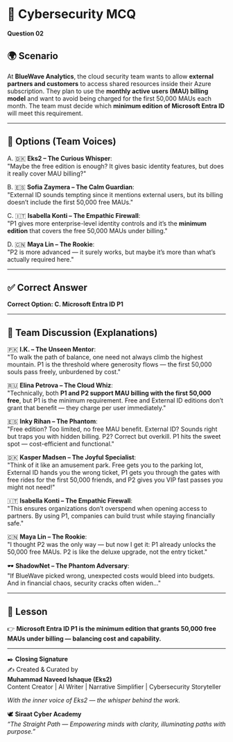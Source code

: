 # 🔐 Cybersecurity MCQ

**Question 02**

## 🌍 Scenario
At **BlueWave Analytics**, the cloud security team wants to allow **external partners and customers** to access shared resources inside their Azure subscription. They plan to use the **monthly active users (MAU) billing model** and want to avoid being charged for the first 50,000 MAUs each month. The team must decide which **minimum edition of Microsoft Entra ID** will meet this requirement.  

---

## 📝 Options (Team Voices)

A. 🇩🇰 **Eks2 – The Curious Whisper**:  
"Maybe the free edition is enough? It gives basic identity features, but does it really cover MAU billing?"  

B. 🇪🇸 **Sofia Zaymera – The Calm Guardian**:  
"External ID sounds tempting since it mentions external users, but its billing doesn’t include the first 50,000 free MAUs."  

C. 🇮🇹 **Isabella Konti – The Empathic Firewall**:  
"P1 gives more enterprise-level identity controls and it’s the **minimum edition** that covers the free 50,000 MAUs under billing."  

D. 🇨🇳 **Maya Lin – The Rookie**:  
"P2 is more advanced — it surely works, but maybe it’s more than what’s actually required here."  

---

## ✅ Correct Answer
**Correct Option: C. Microsoft Entra ID P1**  

---

## 💬 Team Discussion (Explanations)

🇵🇰 **I.K. – The Unseen Mentor**:  
"To walk the path of balance, one need not always climb the highest mountain. P1 is the threshold where generosity flows — the first 50,000 souls pass freely, unburdened by cost."  

🇷🇺 **Elina Petrova – The Cloud Whiz**:  
"Technically, both **P1 and P2 support MAU billing with the first 50,000 free**, but P1 is the minimum requirement. Free and External ID editions don’t grant that benefit — they charge per user immediately."  

🇪🇸 **Inky Rihan – The Phantom**:  
"Free edition? Too limited, no free MAU benefit. External ID? Sounds right but traps you with hidden billing. P2? Correct but overkill. P1 hits the sweet spot — cost-efficient and functional."  

🇩🇰 **Kasper Madsen – The Joyful Specialist**:  
"Think of it like an amusement park. Free gets you to the parking lot, External ID hands you the wrong ticket, P1 gets you through the gates with free rides for the first 50,000 friends, and P2 gives you VIP fast passes you might not need!"  

🇮🇹 **Isabella Konti – The Empathic Firewall**:  
"This ensures organizations don’t overspend when opening access to partners. By using P1, companies can build trust while staying financially safe."  

🇨🇳 **Maya Lin – The Rookie**:  
"I thought P2 was the only way — but now I get it: P1 already unlocks the 50,000 free MAUs. P2 is like the deluxe upgrade, not the entry ticket."  

🕶️ **ShadowNet – The Phantom Adversary**:  
"If BlueWave picked wrong, unexpected costs would bleed into budgets. And in financial chaos, security cracks often widen…"  

---

## 🌟 Lesson
👉 **Microsoft Entra ID P1 is the minimum edition that grants 50,000 free MAUs under billing — balancing cost and capability.**

---

✒️ **Closing Signature**  
✍️ Created & Curated by  
**Muhammad Naveed Ishaque (Eks2)**  
Content Creator | AI Writer | Narrative Simplifier | Cybersecurity Storyteller  

_With the inner voice of Eks2 — the whisper behind the work._  

🕊️ **Siraat Cyber Academy**  
*“The Straight Path — Empowering minds with clarity, illuminating paths with purpose.”*  
